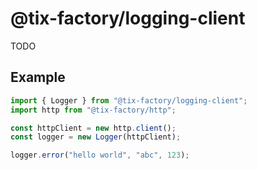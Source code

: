 # @tix-factory/logging-client
TODO

## Example
```js
import { Logger } from "@tix-factory/logging-client";
import http from "@tix-factory/http";

const httpClient = new http.client();
const logger = new Logger(httpClient);

logger.error("hello world", "abc", 123);
```